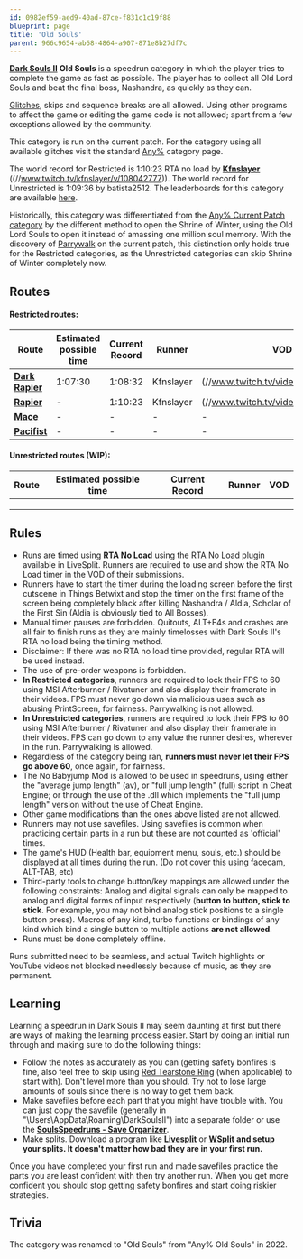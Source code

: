 ```yaml
---
id: 0982ef59-aed9-40ad-87ce-f831c1c19f88
blueprint: page
title: 'Old Souls'
parent: 966c9654-ab68-4864-a907-871e8b27df7c
---
```

[**Dark Souls II**](/darksouls2)  **Old Souls** is a speedrun category in which the player tries to complete the game as fast as possible. The player has to collect all Old Lord Souls and beat the final boss, Nashandra, as quickly as they can.

[Glitches](/glitches), skips and sequence breaks are all allowed. Using other programs to affect the game or editing the game code is not allowed; apart from a few exceptions allowed by the community.

This category is run on the current patch. For the category using all available glitches visit the standard [Any%](/any-darksouls2) category page.

The world record for Restricted is 1:10:23 RTA no load by [**Kfnslayer**](//twitch.tv/Kfnslayer) ((//www.twitch.tv/kfnslayer/v/108042777)). The world record for Unrestricted is 1:09:36 by batista2512. The leaderboards for this category are available [here](/darksouls2-leaderboard).

Historically, this category was differentiated from the [Any% Current Patch category](/darksouls2/any-current-patch) by the different method to open the Shrine of Winter, using the Old Lord Souls to open it instead of amassing one million soul memory. With the discovery of [Parrywalk](/darksouls2/parrywalk) on the current patch, this distinction only holds true for the Restricted categories, as the Unrestricted categories can skip Shrine of Winter completely now.

## Routes

#### Restricted routes:

| Route | Estimated possible time | Current Record | Runner | VOD |
| --- | --- | --- | --- | --- |
| [**Dark Rapier**](/darksouls2/dark-rapier) | 1:07:30 | 1:08:32 | Kfnslayer | (//www.twitch.tv/videos/547446041) |
| [**Rapier**](//pastebin.com/A4zGbvtc) | - | 1:10:23 | Kfnslayer | (//www.twitch.tv/videos/108042777) |
| [**Mace**](//pastebin.com/A4zGbvtc) | - | - | - | - |
| [**Pacifist**](//pastebin.com/A4zGbvtc) | - | - | - | - |

#### Unrestricted routes (WIP):

| Route | Estimated possible time | Current Record | Runner | VOD |
| --- | --- | --- | --- | --- |
|  |  |  |  |  |
|  |  |  |  |  |
|  |  |  |  |  |

## Rules

- Runs are timed using **RTA No Load** using the RTA No Load plugin available in LiveSplit. Runners are required to use and show the RTA No Load timer in the VOD of their submissions.
- Runners have to start the timer during the loading screen before the first cutscene in Things Betwixt and stop the timer on the first frame of the screen being completely black after killing Nashandra / Aldia, Scholar of the First Sin (Aldia is obviously tied to All Bosses).
- Manual timer pauses are forbidden. Quitouts, ALT+F4s and crashes are all fair to finish runs as they are mainly timelosses with Dark Souls II's RTA no load being the timing method.
- Disclaimer: If there was no RTA no load time provided, regular RTA will be used instead.
- The use of pre-order weapons is forbidden.
- **In Restricted categories**, runners are required to lock their FPS to 60 using MSI Afterburner / Rivatuner and also display their framerate in their videos. FPS must never go down via malicious uses such as abusing PrintScreen, for fairness. Parrywalking is not allowed.
- **In Unrestricted categories**, runners are required to lock their FPS to 60 using MSI Afterburner / Rivatuner and also display their framerate in their videos. FPS can go down to any value the runner desires, wherever in the run. Parrywalking is allowed.
- Regardless of the category being ran, **runners must never let their FPS go above 60**, once again, for fairness.
- The No Babyjump Mod is allowed to be used in speedruns, using either the "average jump length" (av), or "full jump length" (full) script in Cheat Engine; or through the use of the .dll which implements the "full jump length" version without the use of Cheat Engine.
- Other game modifications than the ones above listed are not allowed.
- Runners may not use savefiles. Using savefiles is common when practicing certain parts in a run but these are not counted as 'official' times.
- The game's HUD (Health bar, equipment menu, souls, etc.) should be displayed at all times during the run. (Do not cover this using facecam, ALT-TAB, etc)
- Third-party tools to change button/key mappings are allowed under the following constraints: Analog and digital signals can only be mapped to analog and digital forms of input respectively (**button to button, stick to stick**. For example, you may not bind analog stick positions to a single button press). Macros of any kind, turbo functions or bindings of any kind which bind a single button to multiple actions **are not allowed**.
- Runs must be done completely offline.

Runs submitted need to be seamless, and actual Twitch highlights or YouTube videos not blocked needlessly because of music, as they are permanent.

## Learning

Learning a speedrun in Dark Souls II may seem daunting at first but there are ways of making the learning process easier. Start by doing an initial run through and making sure to do the following things:

- Follow the notes as accurately as you can (getting safety bonfires is fine, also feel free to skip using [Red Tearstone Ring](//darksouls2.wikidot.com/red-tearstone-ring) (when applicable) to start with). Don't level more than you should. Try not to lose large amounts of souls since there is no way to get them back.
- Make savefiles before each part that you might have trouble with. You can just copy the savefile (generally in "\Users<YourName>\AppData\Roaming\DarkSoulsII<SomeCode>") into a separate folder or use the [**SoulsSpeedruns - Save Organizer**](https://github.com/Kahmul/SoulsSpeedruns-Save-Organizer/releases).
- Make splits. Download a program like [**Livesplit**](//livesplit.org/) or [**WSplit**](//www.mediafire.com/download/x6e6g8d0m5daa3q/WSplit+1.5.2.zip)  **and setup your splits. It doesn't matter how bad they are in your first run.**

Once you have completed your first run and made savefiles practice the parts you are least confident with then try another run. When you get more confident you should stop getting safety bonfires and start doing riskier strategies.

## Trivia

The category was renamed to "Old Souls" from "Any% Old Souls" in 2022.
